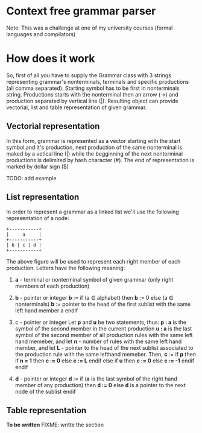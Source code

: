 # Context free grammar parser

Note: This was a challenge at one of my university courses (formal languages and compilators)

# How does it work

So, first of all you have to supply the Grammar class with 3 strings representing grammar's nonterminals, terminals and specific productions (all comma separated).
Starting symbol has to be first in nonterminals string.
Productions starts with the nonterminal then an arrow (->) and production separated by vertical line (|).
Resulting object can provide vectorial, list and table representation of given grammar.

## Vectorial representation
In this form, grammar is represented as a vector starting with the start symbol and it's production, next production of the same nonterminal is maked by a vetical line (|) while the begginning of the next nonterminal productions is delimited by hash character (#). The end of representation is marked by dollar sign ($)

TODO: add example

## List representation

In order to represent a grammar as a linked list we'll use the following representation of a node:
```
+-----------+
|     a     |
+-----------+
| b | c | d |
+-----------+
```
The above figure will be used to represent each right member of each production. Letters have the following meaning:
1. **a** - terminal or nonterminal symbol of given grammar (only right members of each production)
2. **b** - pointer or integer
**b** :=
    if (a &isin; alphabet)
    then
        **b** := 0
    else (a &isin; nonterminals)
        **b** := pointer to the head of the first sublist with the same left hand member a
    endif

3. c - pointer or integer
Let **p** and **u** be two statements, thus:
**p : a** is the symbol of the second member in the current production
**u : a** is the last symbol of the second member of all production rules with the same left hand memeber, 
and let **n** - number of rules with the same left hand member,
and let **L** - pointer to the head of the next sublist associated to the production rule with the same lefthand memeber.
Then,
**c** :=
    if **p**
    then
        if **n = 1**
        then 
            **c := 0**
        else
            **c := L**
        endif
    else
        if **u**
        then
            **c := 0**
        else
            **c := -1**
        endif
    endif

4. **d** - pointer or integer
**d** :=
    if (**a** is the last symbol of the right hand member of any production)
    then
        **d := 0**
    else
        **d** is a pointer to the next node of the sublist
    endif


## Table representation

**To be written** FIXME: writte  the section
